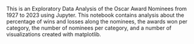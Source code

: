 This is an Exploratory Data Analysis of the Oscar Award Nominees from 1927 to 2023 using Jupyter.
This notebook contains analysis about the percentage of wins and losses along the nominees,
the awards won per category, the number of nominees per category, and a number of visualizations created with matplotlib.
